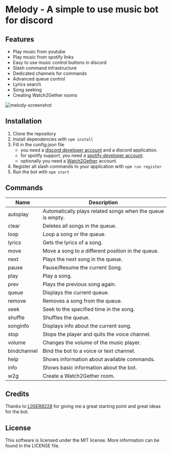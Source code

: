 # Melody - A simple to use music bot for discord

## Features
- Play music from youtube
- Play music from spotify links
- Easy to use music control buttons in discord
- Slash command infrastructure
- Dedicated channels for commands
- Advanced queue control
- Lyrics search
- Song seeking
- Creating Watch2Gether rooms

![melody-screenshot](https://user-images.githubusercontent.com/71983360/169713398-4b1f91a9-bb32-463b-a4f2-d09baf6934ba.png)

## Installation

1. Clone the repository
2. Install dependencies with `npm install`
3. Fill in the config.json file
    - you need a [discord developer account](https://discord.com/login?redirect_to=%2Fdevelopers) and a discord application.
    - for spotify support, you need a [spotify developer account](https://developer.spotify.com/dashboard/applications).
    - optionally you need a [Watch2Gether](https://w2g.tv/auth/sign_up) account.
4. Register all slash commands to your application with `npm run register`
5. Run the bot with `npm start`

## Commands
| Name        | Description 
|-------------|--------------
| autoplay    | Automatically plays related songs when the queue is empty.
| clear       | Deletes all songs in the queue.
| loop        | Loop a song or the queue.
| lyrics      | Gets the lyrics of a song.
| move        | Move a song to a different position in the queue.
| next        | Plays the next song in the queue.
| pause       | Pause/Resume the current Song.
| play        | Play a song.
| prev        | Plays the previous song again.
| queue       | Displays the current queue.
| remove      | Removes a song from the queue.
| seek        | Seek to the specified time in the song.
| shuffle     | Shuffles the queue.
| songinfo    | Displays info about the current song.
| stop        | Stops the player and quits the voice channel.
| volume      | Changes the volume of the music player.
| bindchannel | Bind the bot to a voice or text channel.
| help        | Shows information about available commands.
| info        | Shows basic information about the bot.
| w2g         | Create a Watch2Gether room.

## Credits
Thanks to [L0SER8228](https://github.com/L0SER8228) for giving me a great starting point and great ideas for the bot.

## License
This software is licensed under the MIT license. More information can be found in the LICENSE file.
